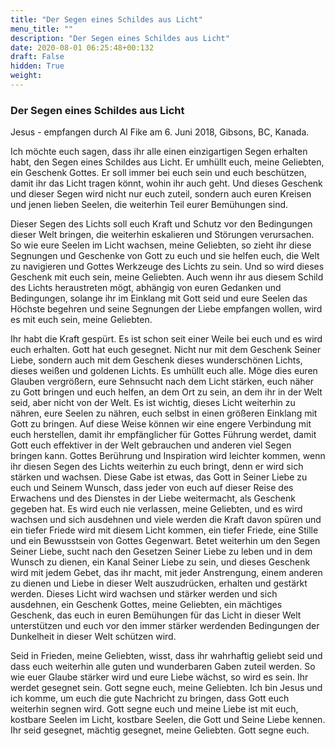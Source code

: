 ```yaml
---
title: "Der Segen eines Schildes aus Licht"
menu_title: ""
description: "Der Segen eines Schildes aus Licht"
date: 2020-08-01 06:25:48+00:132
draft: False
hidden: True
weight:
---
```

### Der Segen eines Schildes aus Licht

Jesus - empfangen durch Al Fike am 6. Juni 2018, Gibsons, BC, Kanada.

Ich möchte euch sagen, dass ihr alle einen einzigartigen Segen erhalten habt, den Segen eines Schildes aus Licht. Er umhüllt euch, meine Geliebten, ein Geschenk Gottes. Er soll immer bei euch sein und euch beschützen, damit ihr das Licht tragen könnt, wohin ihr auch geht. Und dieses Geschenk und dieser Segen wird nicht nur euch zuteil, sondern auch euren Kreisen und jenen lieben Seelen, die weiterhin Teil eurer Bemühungen sind.

Dieser Segen des Lichts soll euch Kraft und Schutz vor den Bedingungen dieser Welt bringen, die weiterhin eskalieren und Störungen verursachen. So wie eure Seelen im Licht wachsen, meine Geliebten, so zieht ihr diese Segnungen und Geschenke von Gott zu euch und sie helfen euch, die Welt zu navigieren und Gottes Werkzeuge des Lichts zu sein. Und so wird dieses Geschenk mit euch sein, meine Geliebten. Auch wenn ihr aus diesem Schild des Lichts heraustreten mögt, abhängig von euren Gedanken und Bedingungen, solange ihr im Einklang mit Gott seid und eure Seelen das Höchste begehren und seine Segnungen der Liebe empfangen wollen, wird es mit euch sein, meine Geliebten.

Ihr habt die Kraft gespürt. Es ist schon seit einer Weile bei euch und es wird euch erhalten. Gott hat euch gesegnet. Nicht nur mit dem Geschenk Seiner Liebe, sondern auch mit dem Geschenk dieses wunderschönen Lichts, dieses weißen und goldenen Lichts. Es umhüllt euch alle. Möge dies euren Glauben vergrößern, eure Sehnsucht nach dem Licht stärken, euch näher zu Gott bringen und euch helfen, an dem Ort zu sein, an dem ihr in der Welt seid, aber nicht von der Welt. Es ist wichtig, dieses Licht weiterhin zu nähren, eure Seelen zu nähren, euch selbst in einen größeren Einklang mit Gott zu bringen. Auf diese Weise können wir eine engere Verbindung mit euch herstellen, damit ihr empfänglicher für Gottes Führung werdet, damit Gott euch effektiver in der Welt gebrauchen und anderen viel Segen bringen kann. Gottes Berührung und Inspiration wird leichter kommen, wenn ihr diesen Segen des Lichts weiterhin zu euch bringt, denn er wird sich stärken und wachsen. Diese Gabe ist etwas, das Gott in Seiner Liebe zu euch und Seinem Wunsch, dass jeder von euch auf dieser Reise des Erwachens und des Dienstes in der Liebe weitermacht, als Geschenk gegeben hat. Es wird euch nie verlassen, meine Geliebten, und es wird wachsen und sich ausdehnen und viele werden die Kraft davon spüren und ein tiefer Friede wird mit diesem Licht kommen, ein tiefer Friede, eine Stille und ein Bewusstsein von Gottes Gegenwart. Betet weiterhin um den Segen Seiner Liebe, sucht nach den Gesetzen Seiner Liebe zu leben und in dem Wunsch zu dienen, ein Kanal Seiner Liebe zu sein, und dieses Geschenk wird mit jedem Gebet, das ihr macht, mit jeder Anstrengung, einem anderen zu dienen und Liebe in dieser Welt auszudrücken, erhalten und gestärkt werden. Dieses Licht wird wachsen und stärker werden und sich ausdehnen, ein Geschenk Gottes, meine Geliebten, ein mächtiges Geschenk, das euch in euren Bemühungen für das Licht in dieser Welt unterstützen und euch vor den immer stärker werdenden Bedingungen der Dunkelheit in dieser Welt schützen wird.

Seid in Frieden, meine Geliebten, wisst, dass ihr wahrhaftig geliebt seid und dass euch weiterhin alle guten und wunderbaren Gaben zuteil werden. So wie euer Glaube stärker wird und eure Liebe wächst, so wird es sein. Ihr werdet gesegnet sein. Gott segne euch, meine Geliebten. Ich bin Jesus und ich komme, um euch die gute Nachricht zu bringen, dass Gott euch weiterhin segnen wird. Gott segne euch und meine Liebe ist mit euch, kostbare Seelen im Licht, kostbare Seelen, die Gott und Seine Liebe kennen. Ihr seid gesegnet, mächtig gesegnet, meine Geliebten. Gott segne euch.
